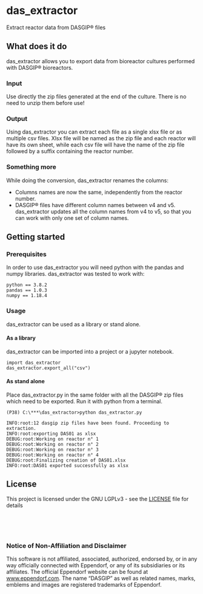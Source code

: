 # das_extractor
Extract reactor data from DASGIP® files


## What does it do
das_extractor allows you to export data from bioreactor cultures performed with DASGIP® bioreactors.

### Input
Use directly the zip files generated at the end of the culture. There is no need to unzip them before use!



### Output
Using das_extractor you can extract each file as a single xlsx file or as multiple csv files. Xlsx file will be named as the zip file and each reactor will have its own sheet, while each csv file will have the name of the zip file followed by a suffix containing the reactor number.


### Something more
While doing the conversion, das_extractor renames the columns:
- Columns names are now the same, independently from the reactor number.
- DASGIP® files have different column names between v4 and v5. das_extractor updates all the column names from v4 to v5, so that you can work with only one set of column names. 

## Getting started


### Prerequisites
In order to use das_extractor you will need python with the pandas and numpy libraries.
das_extractor was tested to work with:
```
python == 3.8.2 
pandas == 1.0.3
numpy == 1.18.4
```

### Usage

das_extractor can be used as a library or stand alone.

#### As a library

das_extractor can be imported into a project or a jupyter notebook.

```
import das_extractor
das_extractor.export_all("csv")
```

#### As stand alone

Place das_extractor.py in the same folder with all the DASGIP® zip files which need to be exported. Run it with python from a terminal.

```
(P38) C:\***\das_extractor>python das_extractor.py

INFO:root:12 dasgip zip files have been found. Proceeding to extraction.
INFO:root:exporting DAS01 as xlsx
DEBUG:root:Working on reactor n° 1
DEBUG:root:Working on reactor n° 2
DEBUG:root:Working on reactor n° 3
DEBUG:root:Working on reactor n° 4
DEBUG:root:Finalizing creation of DAS01.xlsx
INFO:root:DAS01 exported successfully as xlsx
```




## License

This project is licensed under the GNU LGPLv3 - see the [LICENSE](LICENSE) file for details





<br><br><br>

### Notice of Non-Affiliation and Disclaimer

This software is not affiliated, associated, authorized, endorsed by, or in any way officially connected with Eppendorf, or any of its subsidiaries or its affiliates. The official Eppendorf website can be found at www.eppendorf.com. The name “DASGIP” as well as related names, marks, emblems and images are registered trademarks of Eppendorf. 
